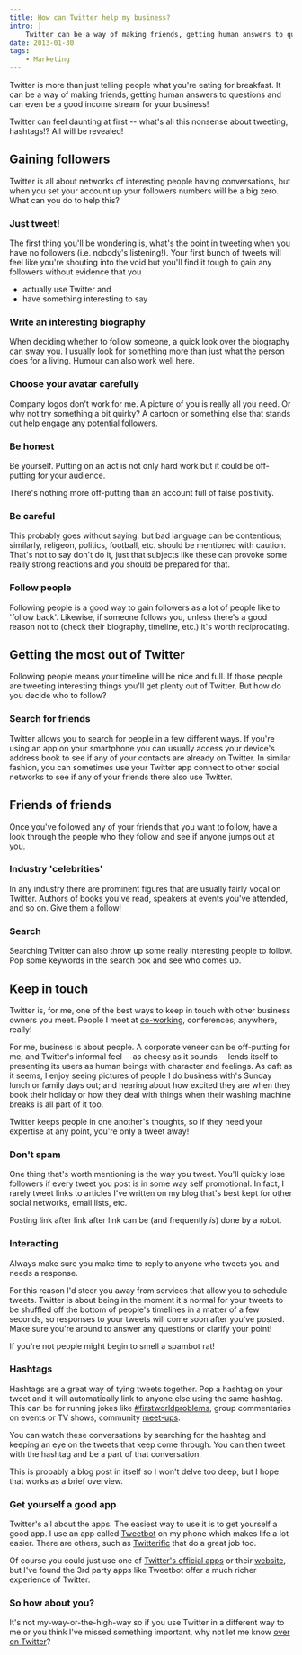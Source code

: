 ```yaml
---
title: How can Twitter help my business?
intro: |
    Twitter can be a way of making friends, getting human answers to questions and can even be a good income stream for your business!
date: 2013-01-30
tags:
    - Marketing
---
```


Twitter is more than just telling people what you're eating for breakfast. It can be a way of making friends, getting human answers to questions and can even be a good income stream for your business!

Twitter can feel daunting at first -- what's all this nonsense about tweeting, hashtags!? All will be revealed!


## Gaining followers

Twitter is all about networks of interesting people having conversations, but when you set your account up your followers numbers will be a big zero. What can you do to help this?

### Just tweet!

The first thing you'll be wondering is, what's the point in tweeting when you have no followers (i.e. nobody's listening!). Your first bunch of tweets will feel like you're shouting into the void but you'll find it tough to gain any followers without evidence that you

* actually use Twitter and
* have something interesting to say

### Write an interesting biography

When deciding whether to follow someone, a quick look over the biography can sway you. I usually look for something more than just what the person does for a living. Humour can also work well here.

### Choose your avatar carefully

Company logos don't work for me. A picture of you is really all you need. Or why not try something a bit quirky? A cartoon or something else that stands out help engage any potential followers.

### Be honest

Be yourself. Putting on an act is not only hard work but it could be off-putting for your audience.

There's nothing more off-putting than an account full of false positivity.

### Be careful

This probably goes without saying, but bad language can be contentious; similarly, religeon, politics, football, etc. should be mentioned with caution. That's not to say don't do it, just that subjects like these can provoke some really strong reactions and you should be prepared for that.

### Follow people

Following people is a good way to gain followers as a lot of people like to 'follow back'. Likewise, if someone follows you, unless there's a good reason not to (check their biography, timeline, etc.) it's worth reciprocating.


## Getting the most out of Twitter

Following people means your timeline will be nice and full. If those people are tweeting interesting things you'll get plenty out of Twitter. But how do you decide who to follow?

### Search for friends

Twitter allows you to search for people in a few different ways. If you're using an app on your smartphone you can usually access your device's address book to see if any of your contacts are already on Twitter. In similar fashion, you can sometimes use your Twitter app connect to other social networks to see if any of your friends there also use Twitter.


## Friends of friends

Once you've followed any of your friends that you want to follow, have a look through the people who they follow and see if anyone jumps out at you.

### Industry 'celebrities'

In any industry there are prominent figures that are usually fairly vocal on Twitter. Authors of books you've read, speakers at events you've attended, and so on. Give them a follow!

### Search

Searching Twitter can also throw up some really interesting people to follow. Pop some keywords in the search box and see who comes up.


## Keep in touch

Twitter is, for me, one of the best ways to keep in touch with other business owners you meet. People I meet at [co-working](/blog/my-introduction-to-co-working), conferences; anywhere, really!

For me, business is about people. A corporate veneer can be off-putting for me, and Twitter's informal feel---as cheesy as it sounds---lends itself to presenting its users as human beings with character and feelings. As daft as it seems, I enjoy seeing pictures of people I do business with's Sunday lunch or family days out; and hearing about how excited they are when they book their holiday or how they deal with things when their washing machine breaks is all part of it too.

Twitter keeps people in one another's thoughts, so if they need your expertise at any point, you're only a tweet away!

### Don't spam

One thing that's worth mentioning is the way you tweet. You'll quickly lose followers if every tweet you post is in some way self promotional. In fact, I rarely tweet links to articles I've written on my blog that's best kept for other social networks, email lists, etc.

Posting link after link after link can be (and frequently _is_) done by a robot.

### Interacting

Always make sure you make time to reply to anyone who tweets you and needs a response.

For this reason I'd steer you away from services that allow you to schedule tweets. Twitter is about being in the moment it's normal for your tweets to be shuffled off the bottom of people's timelines in a matter of a few seconds, so responses to your tweets will come soon after you've posted. Make sure you're around to answer any questions or clarify your point!

If you're not people might begin to smell a spambot rat!

### Hashtags

Hashtags are a great way of tying tweets together. Pop a hashtag on your tweet and it will automatically link to anyone else using the same hashtag. This can be for running jokes like [#firstworldproblems](https://twitter.com/search?q=%23firstworldproblems&src=tyah), group commentaries on events or TV shows, community [meet-ups](https://twitter.com/search?q=%23northeasthour&src=typd).

You can watch these conversations by searching for the hashtag and keeping an eye on the tweets that keep come through. You can then tweet with the hashtag and be a part of that conversation.

This is probably a blog post in itself so I won't delve too deep, but I hope that works as a brief overview.

### Get yourself a good app

Twitter's all about the apps. The easiest way to use it is to get yourself a good app. I use an app called [Tweetbot](https://tapbots.com/tweetbot/) on my phone which makes life a lot easier. There are others, such as [Twitterific](https://twitterrific.com/ios) that do a great job too.

Of course you could just use one of [Twitter's official apps](https://twitter.com/download) or their [website](https://twitter.com), but I've found the 3rd party apps like Tweetbot offer a much richer experience of Twitter.

### So how about you?

It's not my-way-or-the-high-way so if you use Twitter in a different way to me or you think I've missed something important, why not let me know [over on Twitter](https://twitter.com/tempertemper)?
